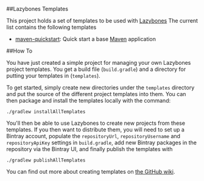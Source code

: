 ##Lazybones Templates

This project holds a set of templates to be used with [Lazybones][]
The current list contains the following templates

 * [maven-quickstart][]: Quick start a base [Maven][] application
 
[Lazybones]: http://github.com/pledbrook/lazybones
[maven-quickstart]: https://github.com/dkorotych/lazybones-templates/templates/maven-quickstart
[Maven]: http://maven.apache.org

##How To

You have just created a simple project for managing your own Lazybones project
templates. You get a build file (`build.gradle`) and a directory for putting
your templates in (`templates`).

To get started, simply create new directories under the `templates` directory
and put the source of the different project templates into them. You can then
package and install the templates locally with the command:

    ./gradlew installAllTemplates

You'll then be able to use Lazybones to create new projects from these templates.
If you then want to distribute them, you will need to set up a Bintray account,
populate the `repositoryUrl`, `repositoryUsername` and `repositoryApiKey` settings
in `build.gradle`, add new Bintray packages in the repository via the Bintray
UI, and finally publish the templates with

    ./gradlew publishAllTemplates

You can find out more about creating templates on [the GitHub wiki][1].

[1]: https://github.com/pledbrook/lazybones/wiki/Template-developers-guide
